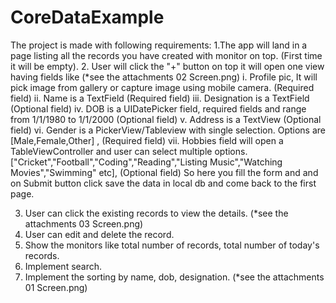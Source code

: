 # CoreDataExample
The project is made with following requirements:
 1.The app will land in a page listing all the records you have created with monitor on top. (First time it will be empty).
 2. User will click the "+" button on top it will open one view having fields like (*see the attachments 02 Screen.png)
  i.  Profile pic, It will pick image from gallery or capture image using mobile camera. (Required field)
  ii.  Name is a TextField  (Required field)
  iii. Designation is a TextField (Optional field)
  iv. DOB is a UIDatePicker field, required fields and range from 1/1/1980 to  1/1/2000 (Optional field)
  v. Address is a TextView (Optional field)
  vi. Gender is a PickerView/Tableview with single selection. Options are  [Male,Female,Other] , (Required field)
  vii. Hobbies field will open a TableViewController and user can select multiple options. ["Cricket","Football","Coding","Reading","Listing Music","Watching Movies","Swimming" etc],
     (Optional field)
So here you fill the form and and on Submit button click save the data in local db and come back to the first page.

3. User can click the existing records to view the details. (*see the attachments 03 Screen.png)
4. User can edit and delete the record.
5. Show the monitors like total number of records, total number of today's records.
6. Implement search.
7. Implement the sorting by name, dob, designation. (*see the attachments 01 Screen.png)

